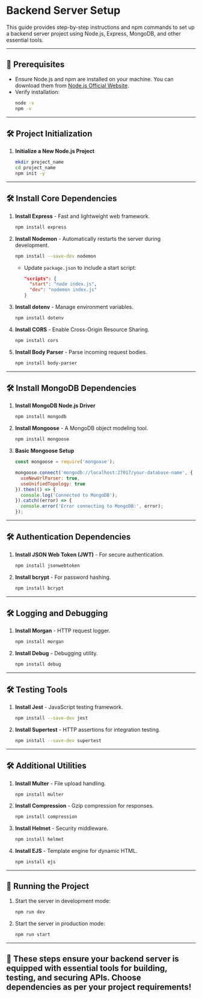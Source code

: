 # Backend Server Setup

This guide provides step-by-step instructions and npm commands to set up a backend server project using Node.js, Express, MongoDB, and other essential tools.

---

## 🚀 Prerequisites
- Ensure Node.js and npm are installed on your machine. You can download them from [Node.js Official Website](https://nodejs.org/).
- Verify installation:
  ```bash
  node -v
  npm -v
  ```

---

## 🛠️ Project Initialization
1. **Initialize a New Node.js Project**
   ```bash
   mkdir project_name
   cd project_name
   npm init -y
   ```

---

## 🛠️ Install Core Dependencies
1. **Install Express** - Fast and lightweight web framework.
   ```bash
   npm install express
   ```

2. **Install Nodemon** - Automatically restarts the server during development.
   ```bash
   npm install --save-dev nodemon
   ```
   - Update `package.json` to include a start script:
     ```json
     "scripts": {
       "start": "node index.js",
       "dev": "nodemon index.js"
     }
     ```

3. **Install dotenv** - Manage environment variables.
   ```bash
   npm install dotenv
   ```

4. **Install CORS** - Enable Cross-Origin Resource Sharing.
   ```bash
   npm install cors
   ```

5. **Install Body Parser** - Parse incoming request bodies.
   ```bash
   npm install body-parser
   ```

---

## 🛠️ Install MongoDB Dependencies
1. **Install MongoDB Node.js Driver**
   ```bash
   npm install mongodb
   ```

2. **Install Mongoose** - A MongoDB object modeling tool.
   ```bash
   npm install mongoose
   ```

3. **Basic Mongoose Setup**
   ```js
   const mongoose = require('mongoose');

   mongoose.connect('mongodb://localhost:27017/your-database-name', {
     useNewUrlParser: true,
     useUnifiedTopology: true
   }).then(() => {
     console.log('Connected to MongoDB');
   }).catch((error) => {
     console.error('Error connecting to MongoDB:', error);
   });
   ```

---

## 🛠️ Authentication Dependencies
1. **Install JSON Web Token (JWT)** - For secure authentication.
   ```bash
   npm install jsonwebtoken
   ```

2. **Install bcrypt** - For password hashing.
   ```bash
   npm install bcrypt
   ```

---

## 🛠️ Logging and Debugging
1. **Install Morgan** - HTTP request logger.
   ```bash
   npm install morgan
   ```

2. **Install Debug** - Debugging utility.
   ```bash
   npm install debug
   ```

---

## 🛠️ Testing Tools
1. **Install Jest** - JavaScript testing framework.
   ```bash
   npm install --save-dev jest
   ```

2. **Install Supertest** - HTTP assertions for integration testing.
   ```bash
   npm install --save-dev supertest
   ```

---

## 🛠️ Additional Utilities
1. **Install Multer** - File upload handling.
   ```bash
   npm install multer
   ```

2. **Install Compression** - Gzip compression for responses.
   ```bash
   npm install compression
   ```

3. **Install Helmet** - Security middleware.
   ```bash
   npm install helmet
   ```

4. **Install EJS** - Template engine for dynamic HTML.
   ```bash
   npm install ejs
   ```

---

## 🌟 Running the Project
1. Start the server in development mode:
   ```bash
   npm run dev
   ```

2. Start the server in production mode:
   ```bash
   npm run start
   ```

---

## 🌟 These steps ensure your backend server is equipped with essential tools for building, testing, and securing APIs. Choose dependencies as per your project requirements!
